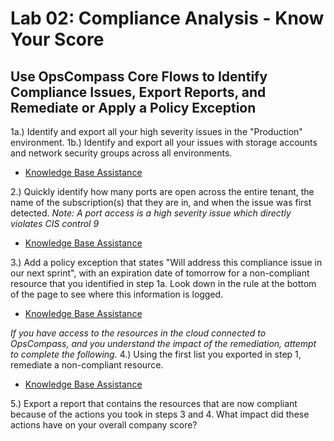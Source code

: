 # Lab 02: Compliance Analysis - Know Your Score
## Use OpsCompass Core Flows to Identify Compliance Issues, Export Reports, and Remediate or Apply a Policy Exception

1a.) Identify and export all your high severity issues in the "Production" environment.  1b.) Identify and export all your issues with storage accounts and network security groups across all environments.
  - [Knowledge Base Assistance](https://kb.opscompass.com/knowledge/export-compliance-report-all-resources) 
  
2.) Quickly identify how many ports are open across the entire tenant,  the name of the subscription(s) that they are in, and when the issue was first detected. 
*Note: A port access is a high severity issue which directly violates CIS control 9*

  - [Knowledge Base Assistance](https://kb.opscompass.com/knowledge/compliance-by-framework)
   
  
3.) Add a policy exception that states "Will address this compliance issue in our next sprint", with an expiration date of tomorrow for a non-compliant resource that you identified in step 1a. Look down in the rule at the bottom of the page to see where this information is logged. 

  - [Knowledge Base Assistance](https://kb.opscompass.com/knowledge/policy-exception)


*If you have access to the resources in the cloud connected to OpsCompass, and you understand the impact of the remediation, attempt to complete the following.*
4.) Using the first list you exported in step 1, remediate a non-compliant resource. 

  - [Knowledge Base Assistance](https://kb.opscompass.com/knowledge/how-do-i-remediate)

5.) Export a report that contains the resources that are now compliant because of the actions you took in steps 3 and 4. What impact did these actions have on your overall company score? 